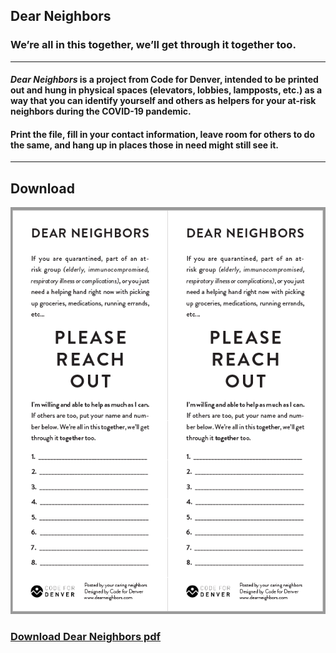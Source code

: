 ## Dear Neighbors

### We’re all in this together, we’ll get through it together too.

---

#### *Dear Neighbors* is a project from Code for Denver, intended to be printed out and hung in physical spaces (elevators, lobbies, lampposts, etc.) as a way that you can identify yourself and others as helpers for your at-risk neighbors during the COVID-19 pandemic. 

#### Print the file, fill in your contact information, leave room for others to do the same, and hang up in places those in need might still see it. 

---

## Download

[![Dear Neighbors PDF Screenshot](https://raw.githubusercontent.com/codefordenver/dearneighbors/master/Dear%20Neighbors%20Screenshot.PNG)](https://github.com/codefordenver/dearneighbors/raw/master/Dear%20Neighbors.pdf)

### [Download Dear Neighbors pdf](https://github.com/codefordenver/dearneighbors/raw/master/Dear%20Neighbors.pdf "Dear Neighbors PDF")
